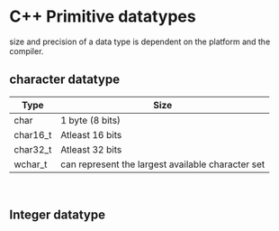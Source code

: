 # C++ Primitive datatypes

size and precision of a data type is dependent on the platform and the compiler.

## character datatype

| Type     | Size                                              |
| -------- | ------------------------------------------------- |
| char     | 1 byte (8 bits)                                   |
| char16_t | Atleast 16 bits                                   |
| char32_t | Atleast 32 bits                                   |
| wchar_t  | can represent the largest available character set |

<br>

## Integer datatype
